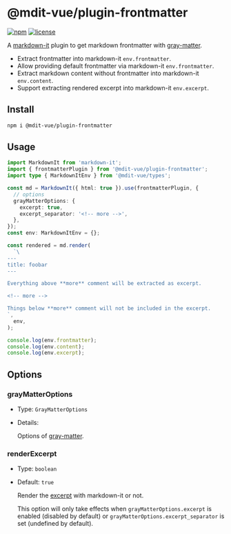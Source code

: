 # @mdit-vue/plugin-frontmatter

[![npm](https://badgen.net/npm/v/@mdit-vue/plugin-frontmatter)](https://www.npmjs.com/package/@mdit-vue/plugin-frontmatter)
[![license](https://badgen.net/github/license/mdit-vue/mdit-vue)](https://github.com/mdit-vue/mdit-vue/blob/main/LICENSE)

A [markdown-it](https://github.com/markdown-it/markdown-it) plugin to get markdown frontmatter with [gray-matter](https://github.com/jonschlinkert/gray-matter).

- Extract frontmatter into markdown-it `env.frontmatter`.
- Allow providing default frontmatter via markdown-it `env.frontmatter`.
- Extract markdown content without frontmatter into markdown-it `env.content`.
- Support extracting rendered excerpt into markdown-it `env.excerpt`.

## Install

```sh
npm i @mdit-vue/plugin-frontmatter
```

## Usage

```ts
import MarkdownIt from 'markdown-it';
import { frontmatterPlugin } from '@mdit-vue/plugin-frontmatter';
import type { MarkdownItEnv } from '@mdit-vue/types';

const md = MarkdownIt({ html: true }).use(frontmatterPlugin, {
  // options
  grayMatterOptions: {
    excerpt: true,
    excerpt_separator: '<!-- more -->',
  },
});
const env: MarkdownItEnv = {};

const rendered = md.render(
  `\
---
title: foobar
---

Everything above **more** comment will be extracted as excerpt.

<!-- more -->

Things below **more** comment will not be included in the excerpt.
`,
  env,
);

console.log(env.frontmatter);
console.log(env.content);
console.log(env.excerpt);
```

## Options

### grayMatterOptions

- Type: `GrayMatterOptions`

- Details:

  Options of [gray-matter](https://github.com/jonschlinkert/gray-matter).

### renderExcerpt

- Type: `boolean`

- Default: `true`

  Render the [excerpt](https://github.com/jonschlinkert/gray-matter#optionsexcerpt) with markdown-it or not.

  This option will only take effects when `grayMatterOptions.excerpt` is enabled (disabled by default) or `grayMatterOptions.excerpt_separator` is set (undefined by default).
